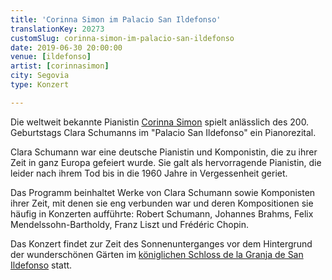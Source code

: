 ```yaml
---
title: 'Corinna Simon im Palacio San Ildefonso'
translationKey: 20273
customSlug: corinna-simon-im-palacio-san-ildefonso
date: 2019-06-30 20:00:00
venue: [ildefonso]
artist: [corinnasimon]
city: Segovia
type: Konzert

---
```

Die weltweit bekannte Pianistin <a href="https://www.corinna-simon.com/" target="_blank" rel="noopener noreferrer">Corinna Simon</a> spielt anlässlich des 200. Geburtstags Clara Schumanns im "Palacio San Ildefonso" ein Pianorezital.

Clara Schumann war eine deutsche Pianistin und Komponistin, die zu ihrer Zeit in ganz Europa gefeiert wurde. Sie galt als hervorragende Pianistin, die leider nach ihrem Tod bis in die 1960 Jahre in Vergessenheit geriet.

Das Programm beinhaltet Werke von Clara Schumann sowie Komponisten ihrer Zeit, mit denen sie eng verbunden war und deren Kompositionen sie häufig in Konzerten aufführte: Robert Schumann, Johannes Brahms, Felix Mendelssohn-Bartholdy, Franz Liszt und Frédéric Chopin.

Das Konzert findet zur Zeit des Sonnenunterganges vor dem Hintergrund der wunderschönen Gärten im <a href="https://www.patrimonionacional.es/real-sitio/palacio-real-de-la-granja-de-san-ildefonso" target="_blank" rel="noopener noreferrer">königlichen Schloss de la Granja de San Ildefonso</a> statt.
